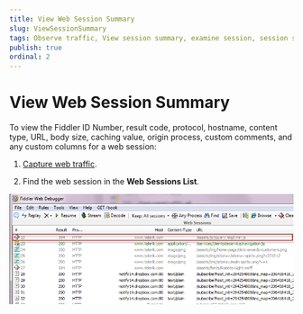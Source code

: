 ```yaml
---
title: View Web Session Summary
slug: ViewSessionSummary
tags: Observe traffic, View session summary, examine session, session summary, HTTP session, https session, ftp session, requests, responses, result code, protocol, hostname, content type, URL, body size, caching value, origin process, custom comments, custom columns
publish: true
ordinal: 2
---
```


View Web Session Summary
========================
To view the Fiddler ID Number, result code, protocol, hostname, content type, URL, body size, caching value, origin process, custom comments, and any custom columns for a web session:

1. [Capture web traffic][1].

2. Find the web session in the **Web Sessions List**.

 ![Web Session List][2]

[1]: ./CaptureWebTraffic.md
[2]: ../../images/ViewSessionSummary/SessionsList.png